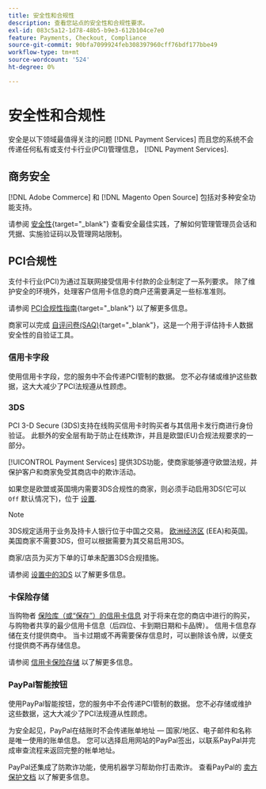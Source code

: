 ```yaml
---
title: 安全性和合规性
description: 查看您站点的安全性和合规性要求。
exl-id: 083c5a12-1d78-48b5-b9e3-612b104ce7e0
feature: Payments, Checkout, Compliance
source-git-commit: 90bfa7099924feb308397960cff76bdf177bbe49
workflow-type: tm+mt
source-wordcount: '524'
ht-degree: 0%

---
```


# 安全性和合规性

安全是以下领域最值得关注的问题 [!DNL Payment Services] 而且您的系统不会传递任何私有或支付卡行业(PCI)管理信息， [!DNL Payment Services].

## 商务安全

[!DNL Adobe Commerce] 和 [!DNL Magento Open Source] 包括对多种安全功能支持。

请参阅 [安全性](https://docs.magento.com/user-guide/stores/security.html){target="_blank"} 查看安全最佳实践，了解如何管理管理员会话和凭据、实施验证码以及管理网站限制。

## PCI合规性

支付卡行业(PCI)为通过互联网接受信用卡付款的企业制定了一系列要求。 除了维护安全的环境外，处理客户信用卡信息的商户还需要满足一些标准准则。

请参阅 [PCI合规性指南](https://docs.magento.com/user-guide/stores/compliance-pci.html){target="_blank"} 以了解更多信息。

商家可以完成 [自评问卷(SAQ)](https://www.pcisecuritystandards.org/pci_security/completing_self_assessment){target="_blank"}，这是一个用于评估持卡人数据安全性的自验证工具。

### 信用卡字段

使用信用卡字段，您的服务中不会传递PCI管制的数据。 您不必存储或维护这些数据，这大大减少了PCI法规遵从性顾虑。

### 3DS

PCI 3-D Secure (3DS)支持在线购买信用卡时购买者与其信用卡发行商进行身份验证。 此额外的安全层有助于防止在线欺诈，并且是欧盟(EU)合规法规要求的一部分。

[!UICONTROL Payment Services] 提供3DS功能，使商家能够遵守欧盟法规，并保护客户和商家免受其商店中的欺诈活动。

如果您是欧盟或英国境内需要3DS合规性的商家，则必须手动启用3DS(它可以 `Off` 默认情况下)，位于 [设置](settings.md#credit-card-fields).

>[!NOTE]
>
>3DS规定适用于业务及持卡人银行位于中国之交易。 [欧洲经济区](https://www.efta.int/eea) (EEA)和英国。 美国商家不需要3DS，但可以根据需要为其交易启用3DS。

商家/店员为买方下单的订单未配置3DS合规措施。

请参阅 [设置中的3DS](settings.md#3ds) 以了解更多信息。

### 卡保险存储

当购物者 [保险库（或“保存”）的信用卡信息](vaulting.md) 对于将来在您的商店中进行的购买，与购物者共享的最少信用卡信息（后四位、卡到期日期和卡品牌）。 信用卡信息存储在支付提供商中。 当卡过期或不再需要保存信息时，可以删除该令牌，以便支付提供商不再存储信息。

请参阅 [信用卡保险存储](vaulting.md) 以了解更多信息。

### PayPal智能按钮

使用PayPal智能按钮，您的服务中不会传递PCI管制的数据。 您不必存储或维护这些数据，这大大减少了PCI法规遵从性顾虑。

为安全起见，PayPal在结账时不会传递账单地址 — 国家/地区、电子邮件和名称是唯一使用的账单信息。 您可以选择启用网站的PayPal签出，以联系PayPal并完成审查流程来返回完整的帐单地址。

PayPal还集成了防欺诈功能，使用机器学习帮助你打击欺诈。 查看PayPal的 [卖方保护文档](https://www.paypal.com/us/webapps/mpp/security/seller-protection) 以了解更多信息。
